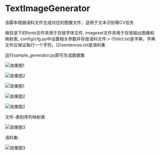 # TextImageGenerator
该脚本根据语料文件生成对应的图像文件，适用于文本识别等CV任务
>
根目录下的fonts文件夹用于存放字体文件, imageset文件夹用于存放输出图像和映射表, 
config/cfg.py中设置相关参数并存放语料文件:>
(1)dict.txt是字典，字典文件应保证每行一个字符。(2)sentences.txt是语料集

>
运行sample_generator.py即可生成数据集
>
![效果图1](/imageset/0.jpeg)
>
![效果图2](/imageset/1.jpeg)
>
![效果图1](/imageset/6.jpeg)
>
![效果图2](/imageset/7.jpeg)
>
![效果图2](/imageset/9.jpeg)
>
文件-类别序列映射表
>
![效果图3](/mapping.png)
>
语料集:
>
![效果图3](/sentences.png)


